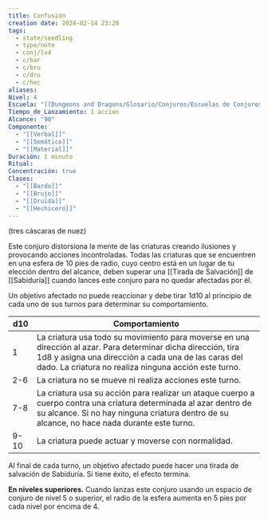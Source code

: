 ```yaml
---
title: Confusión
creation date: 2024-02-14 23:20
tags:
  - state/seedling
  - type/note
  - conj/lv4
  - c/bar
  - c/bru
  - c/dru
  - c/hec
aliases: 
Nivel: 4
Escuela: "[[Dungeons and Dragons/Glosario/Conjuros/Escuelas de Conjuros/Encantamiento]]"
Tiempo_de_Lanzamiento: 1 accion
Alcance: "90"
Componente:
  - "[[Verbal]]"
  - "[[Somático]]"
  - "[[Material]]"
Duración: 1 minuto
Ritual: 
Concentración: true
Clases:
  - "[[Bardo]]"
  - "[[Brujo]]"
  - "[[Druida]]"
  - "[[Hechicero]]"
---
```

(tres cáscaras de nuez)

Este conjuro distorsiona la mente de las criaturas creando ilusiones y provocando acciones incontroladas. Todas las criaturas que se encuentren en una esfera de 10 pies de radio, cuyo centro está en un lugar de tu elección dentro del alcance, deben superar una [[Tirada de Salvación]] de [[Sabiduría]] cuando lances este conjuro para no quedar afectadas por él.

Un objetivo afectado no puede reaccionar y debe tirar 1d10 al principio de cada uno de sus turnos para determinar su comportamiento.

| d10 | Comportamiento |
| ---- | ---- |
| 1 | La criatura usa todo su movimiento para moverse en una dirección al azar. Para determinar dicha dirección, tira 1d8 y asigna una dirección a cada una de las caras del dado. La criatura no realiza ninguna acción este turno. |
| 2-6 | La criatura no se mueve ni realiza acciones este turno. |
| 7-8 | La criatura usa su acción para realizar un ataque cuerpo a cuerpo contra una criatura determinada al azar dentro de su alcance. Si no hay ninguna criatura dentro de su alcance, no hace nada durante este turno. |
| 9-10 | La criatura puede actuar y moverse con normalidad. |

Al final de cada turno, un objetivo afectado puede hacer una tirada de salvación de Sabiduría. Si tiene éxito, el efecto termina.

**En niveles superiores.** Cuando lanzas este conjuro usando un espacio de conjuro de nivel 5 o superior, el radio de la esfera aumenta en 5 pies por cada nivel por encima de 4.